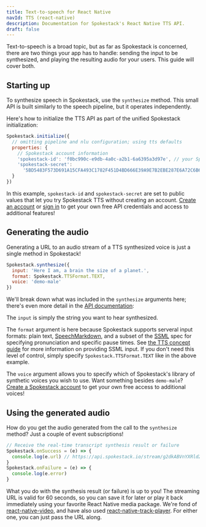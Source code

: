 ```yaml
---
title: Text-to-speech for React Native
navId: TTS (react-native)
description: Documentation for Spokestack's React Native TTS API.
draft: false
---
```


Text-to-speech is a broad topic, but as far as Spokestack is concerned, there are two things your app has to handle: sending the input to be synthesized, and playing the resulting audio for your users. This guide will cover both.

## Starting up

To synthesize speech in Spokestack, use the `synthesize` method. This small API is built similarly to the speech pipeline, but it operates independently.

Here's how to initialize the TTS API as part of the unified Spokestack initialization:

```javascript
Spokestack.initialize({
  // omitting pipeline and nlu configuration; using tts defaults
  properties: {
    // Spokestack account information
    'spokestack-id': 'f0bc990c-e9db-4a0c-a2b1-6a6395a3d97e', // your Spokestack API ID
    'spokestack-secret':
      '5BD5483F573D691A15CFA493C1782F451D4BD666E39A9E7B2EBE287E6A72C6B6' // your Spokestack API secret
  }
})
```

In this example, `spokestack-id` and `spokestack-secret` are set to public values that let you try Spokestack TTS without creating an account. [Create an account](/create) or [sign in](/login) to get your own free API credentials and access to additional features!

## Generating the audio

Generating a URL to an audio stream of a TTS synthesized voice is just a single method in Spokestack!

```javascript
Spokestack.synthesize({
  input: 'Here I am, a brain the size of a planet.',
  format: Spokestack.TTSFormat.TEXT,
  voice: 'demo-male'
})
```

We'll break down what was included in the `synthesize` arguments here; there's even more detail in the [API documentation](https://github.com/spokestack/react-native-spokestack#methods):

The `input` is simply the string you want to hear synthesized.

The `format` argument is here because Spokestack supports serveral input formats: plain text, [SpeechMarkdown](https://www.speechmarkdown.org/), and a subset of the [SSML](https://www.w3.org/TR/speech-synthesis11) spec for specifying pronunciation and specific pause times. See [the TTS concept guide](/docs/Concepts/tts) for more information on providing SSML input. If you don't need this level of control, simply specify `Spokestack.TTSFormat.TEXT` like in the above example.

The `voice` argument allows you to specify which of Spokestack's library of synthetic voices you wish to use. Want something besides `demo-male`? [Create a Spokestack account](/create) to get your own free access to additional voices!

## Using the generated audio

How do you get the audio generated from the call to the `synthesize` method? Just a couple of event subscriptions!

```javascript
// Receive the real-time transcript synthesis result or failure
Spokestack.onSuccess = (e) => {
  console.log(e.url) // https://api.spokestack.io/stream/g2dkABVnYXRld2F5QDE3Mi4yNy4xMi4yNDQAACeUAAAAAgE
}
Spokestack.onFailure = (e) => {
  console.log(e.error)
}
```

What you do with the synthesis result (or failure) is up to you! The streaming URL is valid for 60 seconds, so you can save it for later or play it back immediately using your favorite React Native media package. We're fond of [react-native-video](https://github.com/react-native-community/react-native-video), and have also used [react-native-track-player](https://github.com/react-native-kit/react-native-track-player). For either one, you can just pass the URL along.
